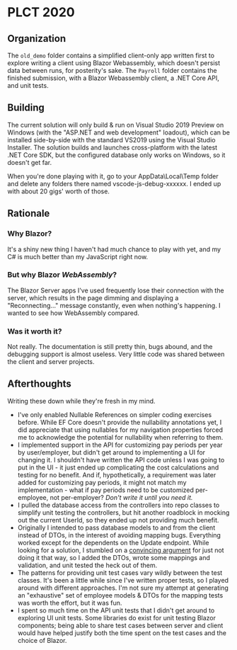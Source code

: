 # PLCT 2020

## Organization
The `old_demo` folder contains a simplified client-only app written first to explore writing a 
client using Blazor Webassembly, which doesn't persist data between runs, for posterity's sake.
The `Payroll` folder contains the finished submission, with a Blazor Webassembly client, a .NET Core
API, and unit tests.

## Building
The current solution will only build & run on Visual Studio 2019 Preview on Windows (with the "ASP.NET 
and web development" loadout), which can be installed side-by-side with the standard VS2019 using the
Visual Studio Installer. The solution builds and launches cross-platform with the latest .NET Core SDK, 
but the configured database only works on Windows, so it doesn't get far.

When you're done playing with it, go to your AppData\Local\Temp folder and delete any folders there named vscode-js-debug-xxxxxx.
I ended up with about 20 gigs' worth of those.

## Rationale
### Why Blazor?
It's a shiny new thing I haven't had much chance to play with yet, and my C# is much better 
than my JavaScript right now.
### But why Blazor _WebAssembly_?
The Blazor Server apps I've used frequently lose their connection with the server, which results
in the page dimming and displaying a "Reconnecting..." message constantly, even when nothing's happening.
I wanted to see how WebAssembly compared.
### Was it worth it?
Not really. The documentation is still pretty thin, bugs abound, and the debugging support is almost useless. 
Very little code was shared between the client and server projects.

## Afterthoughts
Writing these down while they're fresh in my mind.
* I've only enabled Nullable References on simpler coding exercises before. While EF Core doesn't
provide the nullability annotations yet, I did appreciate that using nullables for my navigation
properties forced me to acknowledge the potential for nullability when referring to them.
* I implemented support in the API for customizing pay periods per year by user/employer, but didn't
get around to implementing a UI for changing it. I shouldn't have written the API code unless I was
going to put in the UI - it just ended up complicating the cost calculations and testing for no
benefit. And if, hypothetically, a requirement was later added for customizing pay periods, it might
not match my implementation - what if pay periods need to be customized per-employee, not per-employer?
_Don't write it until you need it._
* I pulled the database access from the controllers into repo classes to simplify unit testing the
controllers, but hit another roadblock in mocking out the current UserId, so they ended up not providing
much benefit.
* Originally I intended to pass database models to and from the client instead of DTOs, in the interest
of avoiding mapping bugs. Everything worked except for the dependents on the Update endpoint. 
While looking for a solution, I stumbled on a [convincing argument](https://stackoverflow.com/questions/55110021/ef-core-removing-a-related-entity-from-collection-navigation-property-does-not)
for just not doing it that way, so I added the DTOs, wrote some mappings and validation, and unit
tested the heck out of them.
* The patterns for providing unit test cases vary wildly between the test classes. It's been a little
while since I've written proper tests, so I played around with different approaches. I'm not sure
my attempt at generating an "exhaustive" set of employee models & DTOs for the mapping tests was
worth the effort, but it was fun.
* I spent so much time on the API unit tests that I didn't get around to exploring UI unit tests. Some
libraries do exist for unit testing Blazor components; being able to share test cases between server and
client would have helped justify both the time spent on the test cases and the choice of Blazor.
